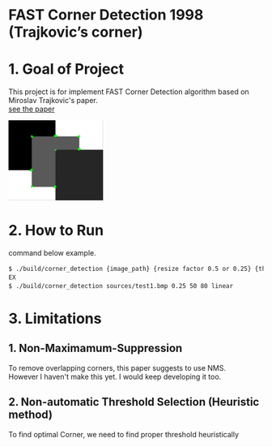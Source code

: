 # FAST Corner Detection 1998 (Trajkovic’s corner)

# 1. Goal of Project
This project is for implement FAST Corner Detection algorithm based on Miroslav Trajkovic's paper.   
[see the paper](https://www.researchgate.net/profile/Miroslav-Trajkovic/publication/223831601_Fast_Corner_Detection/links/5a56774645851547b1bf1d34/Fast-Corner-Detection.pdf)  

![](result/Corner.png)  

# 2. How to Run
command below example.
```bash
$ ./build/corner_detection {image_path} {resize factor 0.5 or 0.25} {thereshold1} {thereshold 2} {Interpixel approximation method (linear or circular)}
EX
$ ./build/corner_detection sources/test1.bmp 0.25 50 80 linear
```

# 3. Limitations
## 1. Non-Maximamum-Suppression
To remove overlapping corners, this paper suggests to use NMS.  
However I haven't make this yet. 
I would keep developing it too.

## 2. Non-automatic Threshold Selection (Heuristic method)
To find optimal Corner, we need to find proper threshold heuristically
